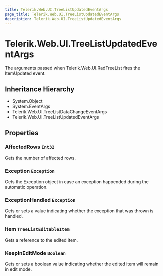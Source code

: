 ```yaml
---
title: Telerik.Web.UI.TreeListUpdatedEventArgs
page_title: Telerik.Web.UI.TreeListUpdatedEventArgs
description: Telerik.Web.UI.TreeListUpdatedEventArgs
---
```


# Telerik.Web.UI.TreeListUpdatedEventArgs

The arguments passed when Telerik.Web.UI.RadTreeList fires the ItemUpdated event.

## Inheritance Hierarchy

* System.Object
* System.EventArgs
* Telerik.Web.UI.TreeListDataChangeEventArgs
* Telerik.Web.UI.TreeListUpdatedEventArgs

## Properties

###  AffectedRows `Int32`

Gets the number of affected rows.

###  Exception `Exception`

Gets the Exception object in case an exception happended during
            the automatic operation.

###  ExceptionHandled `Exception`

Gets or sets a value indicating whether the exception
            that was thrown is handled.

###  Item `TreeListEditableItem`

Gets a reference to the edited item.

###  KeepInEditMode `Boolean`

Gets or sets a boolean value indicating whether the edited item 
            will remain in edit mode.

